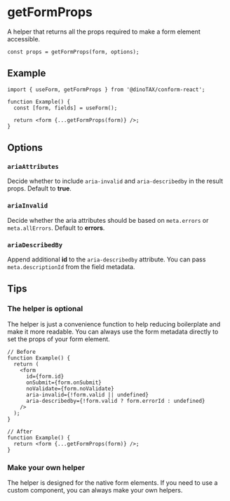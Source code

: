 # getFormProps

A helper that returns all the props required to make a form element accessible.

```tsx
const props = getFormProps(form, options);
```

## Example

```tsx
import { useForm, getFormProps } from '@dinoTAX/conform-react';

function Example() {
  const [form, fields] = useForm();

  return <form {...getFormProps(form)} />;
}
```

## Options

### `ariaAttributes`

Decide whether to include `aria-invalid` and `aria-describedby` in the result props. Default to **true**.

### `ariaInvalid`

Decide whether the aria attributes should be based on `meta.errors` or `meta.allErrors`. Default to **errors**.

### `ariaDescribedBy`

Append additional **id** to the `aria-describedby` attribute. You can pass `meta.descriptionId` from the field metadata.

## Tips

### The helper is optional

The helper is just a convenience function to help reducing boilerplate and make it more readable. You can always use the form metadata directly to set the props of your form element.

```tsx
// Before
function Example() {
  return (
    <form
      id={form.id}
      onSubmit={form.onSubmit}
      noValidate={form.noValidate}
      aria-invalid={!form.valid || undefined}
      aria-describedby={!form.valid ? form.errorId : undefined}
    />
  );
}

// After
function Example() {
  return <form {...getFormProps(form)} />;
}
```

### Make your own helper

The helper is designed for the native form elements. If you need to use a custom component, you can always make your own helpers.
